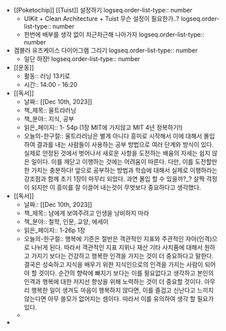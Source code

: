 - [[Poketochip]] [[Tuist]] 설정하기
  logseq.order-list-type:: number
	- UIKit + Clean Architecture + Tuist 무슨 설정이 필요한가..?
	  logseq.order-list-type:: number
	- 한번에 배부를 생각 없이 차근차근해 나아가자
	  logseq.order-list-type:: number
- 겜블러 유즈케이스 다이어그램 그리기
  logseq.order-list-type:: number
	- 일단 하쟝! 
	  logseq.order-list-type:: number
- [[운동]]
	- 활동:: 러닝 13키로
	- 시간:: 14:00 - 16:20
- [[독서]]
	- 날짜:: [[Dec 10th, 2023]]
	- 책_제목:: 울트라러닝
	- 책_분야:: 지식, 공부
	- 읽은_페이지:: 1- 54p (1장 MIT에 가지않고 MIT 4년 정복하기!)
	- 오늘의-한구절:: 울트라러닝은 별게 아니다 흥미로 시작해서 이에 대해서 몰입하여 결과를 내는 사람들이 사용하는 공부 방법으로 여러 단계와 방식이 있다. 실제로 안정된 것에서 벗어나서 새로운 사항을 도전하는 배움의 자세는 쉽지 않은 일이다. 이를 깨닫고 이행하는 것에는 어려움이 따른다. 다만, 이를 도전할만 한 가치는 충분하다! 앞으로 공부하는 방법과 학습에 대해서 실제로 이행하라는 강조점과 함께 초기 1장이 마무리 되었다. 과연 몰입 할 수 있을까?_? 살짝 걱정이 되지만 이 흥미를 잘 이끌어 내는것이 무엇보다 중요하다고 생각했다.
- [[독서]]
	- 날짜:: [[Dec 10th, 2023]]
	- 책_제목:: 남에게 보여주려고 인생을 낭비하지 마라
	- 책_분야:: 철학, 인문, 교양, 에세이
	- 읽은_페이지:: 1-26p 1장
	- 오늘의-한구절:: 행복에 기준은 절반은 객관적인 지표와 주관적인 자아(인격)으로 나뉘게 된다. 따라서 객관적인 지표 지위나 재산 기타 사치품에 대해서 원하고 가지기 보다는 건강하고 행복한 인격을 가지는 것이 더 중요하다고 말한다. 결국은 성숙하고 지식을 배우기 위한 지식인으로의 인격을 가지는 사람이 되어야 할 것이다. 순간의 향락에 빠지기 보다는 이를 필요없다고 생각하고 본인의 인격과 행복에 대한 저지선 향상을 위해 노력하는 것이 더 중요할 것이다. 아무리 행복한 일이 생겨도 마음이 행복하지 않다면, 이를 즐겁고 신난다고 느끼지 않는다면 아무 쓸모가 없어지는 셈이다. 따라서 이를 유의하여 생각 할 필요가 있다.
	-
-